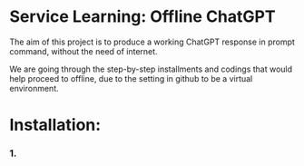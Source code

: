 # Service Learning: Offline ChatGPT
The aim of this project is to produce a working ChatGPT response in prompt command, without the need of internet.

We are going through the step-by-step installments and codings that would help proceed to offline, due to the setting in github to be a virtual environment.

# Installation:
### 1.
